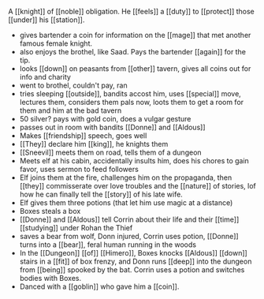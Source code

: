 A [[knight]] of [[noble]] obligation. He [[feels]] a [[duty]] to [[protect]] those [[under]] his [[station]].  
  
- gives bartender a coin for information on the [[mage]] that met another famous female knight.  
- also enjoys the brothel, like Saad. Pays the bartender [[again]] for the tip.  
- looks [[down]] on peasants from [[other]] tavern, gives all coins out for info and charity  
- went to brothel, couldn't pay, ran  
- tries sleeping [[outside]], bandits accost him, uses [[special]] move, lectures them, considers them pals now, loots them to get a room for them and him at the bad tavern  
- 50 silver? pays with gold coin, does a vulgar gesture  
- passes out in room with bandits [[Donne]] and [[Aldous]]  
- Makes [[friendship]] speech, goes well  
- [[They]] declare him [[king]], he knights them  
- [[Sneevil]] meets them on road, tells them of a dungeon  
- Meets elf at his cabin, accidentally insults him, does his chores to gain favor, uses sermon to feed followers  
- Elf joins them at the fire, challenges him on the propaganda, then [[they]] commisserate over love troubles and the [[nature]] of stories, lof how he can finally tell the [[story]] of his late wife.  
- Elf gives them three potions (that let him use magic at a distance)
- Boxes steals a box  
- [[Donne]] and [[Aldous]] tell Corrin about their life and their [[time]] [[studying]] under Rohan the Thief  
- saves a bear from wolf, Donn injured, Corrin uses potion, [[Donne]] turns into a [[bear]], feral human running in the woods  
- In the [[Dungeon]] [[of]] [[Himero]], Boxes knocks [[Aldous]] [[down]] stairs in a [[fit]] of box frenzy, and Donn runs [[deep]] into the dungeon from [[being]] spooked by the bat. Corrin uses a potion and switches bodies with Boxes.
- Danced with a [[goblin]] who gave him a [[coin]].